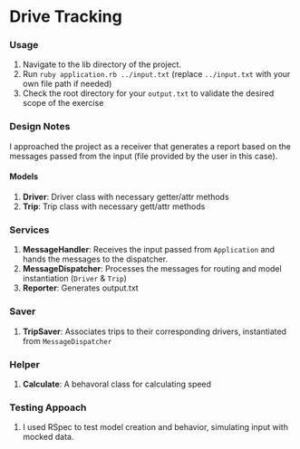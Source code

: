 # Drive Tracking

### Usage

1) Navigate to the lib directory of the project.
2) Run `ruby application.rb ../input.txt` (replace `../input.txt` with your own file path if needed)
3) Check the root directory for your `output.txt` to validate the desired scope of the exercise

### Design Notes

I approached the project as a receiver that generates a report based on the messages passed from the input (file provided by the user in this case).

#### Models

1) **Driver**: Driver class with necessary getter/attr methods
2) **Trip**: Trip class with necessary gett/attr methods

### Services

1) **MessageHandler**: Receives the input passed from `Application` and hands the messages to the dispatcher.
2) **MessageDispatcher**: Processes the messages for routing and model instantiation (`Driver` & `Trip`)
3) **Reporter**: Generates output.txt

### Saver

1) **TripSaver**: Associates trips to their corresponding drivers, instantiated from `MessageDispatcher`

### Helper

1) **Calculate**: A behavoral class for calculating speed

### Testing Appoach

1) I used RSpec to test model creation and behavior, simulating input with mocked data.



